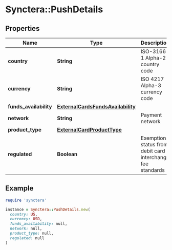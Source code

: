 # Synctera::PushDetails

## Properties

| Name | Type | Description | Notes |
| ---- | ---- | ----------- | ----- |
| **country** | **String** | ISO-3166-1 Alpha-2 country code | [optional] |
| **currency** | **String** | ISO 4217  Alpha-3 currency code | [optional] |
| **funds_availability** | [**ExternalCardsFundsAvailability**](ExternalCardsFundsAvailability.md) |  | [optional] |
| **network** | **String** | Payment network | [optional] |
| **product_type** | [**ExternalCardProductType**](ExternalCardProductType.md) |  | [optional] |
| **regulated** | **Boolean** | Exemption status from debit card interchange fee standards | [optional] |

## Example

```ruby
require 'synctera'

instance = Synctera::PushDetails.new(
  country: US,
  currency: USD,
  funds_availability: null,
  network: null,
  product_type: null,
  regulated: null
)
```

